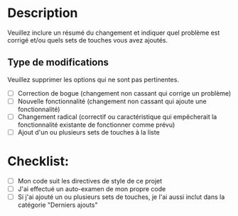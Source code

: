 # Description

Veuillez inclure un résumé du changement et indiquer quel problème est corrigé et/ou quels sets de touches vous avez ajoutés.


## Type de modifications

Veuillez supprimer les options qui ne sont pas pertinentes.

- [ ] Correction de bogue (changement non cassant qui corrige un problème)
- [ ] Nouvelle fonctionnalité (changement non cassant qui ajoute une fonctionnalité)
- [ ] Changement radical (correctif ou caractéristique qui empêcherait la fonctionnalité existante de fonctionner comme prévu)
- [ ] Ajout d'un ou plusieurs sets de touches à la liste

# Checklist:

- [ ] Mon code suit les directives de style de ce projet
- [ ] J'ai effectué un auto-examen de mon propre code
- [ ] Si j'ai ajouté un ou plusieurs sets de touches, je l'ai aussi inclut dans la catégorie "Derniers ajouts"
